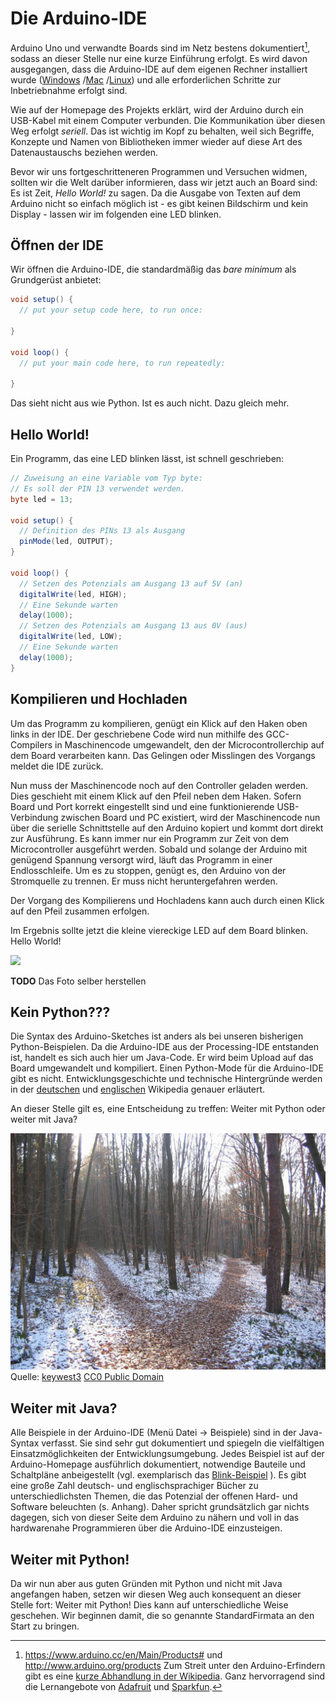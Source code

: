 # Die Arduino-IDE

Arduino Uno und verwandte Boards sind im Netz bestens dokumentiert[^1], sodass an dieser Stelle nur eine kurze Einführung erfolgt. Es wird davon ausgegangen, dass die Arduino-IDE auf dem eigenen Rechner installiert wurde ([Windows](https://www.arduino.cc/en/Guide/Windows#)
/[Mac](https://www.arduino.cc/en/Guide/MacOSX)
/[Linux](http://playground.arduino.cc/Learning/Linux)) und alle erforderlichen Schritte zur Inbetriebnahme erfolgt sind.

Wie auf der Homepage des Projekts erklärt, wird der Arduino durch ein USB-Kabel mit einem Computer verbunden. Die Kommunikation über diesen Weg erfolgt *seriell*. Das ist wichtig im Kopf zu behalten, weil sich Begriffe, Konzepte und Namen von Bibliotheken immer wieder auf diese Art des Datenaustauschs beziehen werden.

Bevor wir uns fortgeschritteneren Programmen und Versuchen widmen, sollten wir die Welt darüber informieren, dass wir jetzt auch an Board sind: Es ist Zeit, *Hello World!* zu sagen. Da die Ausgabe von Texten auf dem Arduino nicht so einfach möglich ist - es gibt keinen Bildschirm und kein Display - lassen wir im folgenden eine LED blinken.

## Öffnen der IDE

Wir öffnen die Arduino-IDE, die standardmäßig das *bare minimum* als Grundgerüst anbietet:

```java
void setup() {
  // put your setup code here, to run once:

}

void loop() {
  // put your main code here, to run repeatedly:

}
```

Das sieht nicht aus wie Python. Ist es auch nicht. Dazu gleich mehr. 

## Hello World!

Ein Programm, das eine LED blinken lässt, ist schnell geschrieben:

```java
// Zuweisung an eine Variable vom Typ byte:
// Es soll der PIN 13 verwendet werden.
byte led = 13;

void setup() {
  // Definition des PINs 13 als Ausgang
  pinMode(led, OUTPUT);
}

void loop() {
  // Setzen des Potenzials am Ausgang 13 auf 5V (an)
  digitalWrite(led, HIGH);  
  // Eine Sekunde warten
  delay(1000);         
  // Setzen des Potenzials am Ausgang 13 aus 0V (aus)
  digitalWrite(led, LOW);
  // Eine Sekunde warten    
  delay(1000);
}
```

## Kompilieren und Hochladen

Um das Programm zu kompilieren, genügt ein Klick auf den Haken oben links in der IDE. Der geschriebene Code wird nun mithilfe des GCC-Compilers in Maschinencode umgewandelt, den der Microcontrollerchip auf dem Board verarbeiten kann. Das Gelingen oder Misslingen des Vorgangs meldet die IDE zurück.

Nun muss der Maschinencode noch auf den Controller geladen werden. Dies geschieht mit einem Klick auf den Pfeil neben dem Haken. Sofern Board und Port korrekt eingestellt sind und eine funktionierende USB-Verbindung zwischen Board und PC existiert, wird der Maschinencode nun über die serielle Schnittstelle auf den Arduino kopiert und kommt dort direkt zur Ausführung. Es kann immer nur ein Programm zur Zeit von dem Microcontroller ausgeführt werden. Sobald und solange der Arduino mit genügend Spannung versorgt wird, läuft das Programm in einer Endlosschleife. Um es zu stoppen, genügt es, den Arduino von der Stromquelle zu trennen. Er muss nicht heruntergefahren werden.

Der Vorgang des Kompilierens und Hochladens kann auch durch einen Klick auf den Pfeil zusammen erfolgen.

Im Ergebnis sollte jetzt die kleine viereckige LED auf dem Board blinken. Hello World!

![
](http://www.wired.com/wp-content/uploads/blogs/geekdad/wp-content/uploads/2012/03/Arduino-LED-Overview.jpg)

**TODO** Das Foto selber herstellen

## Kein Python???

Die Syntax des Arduino-Sketches ist anders als bei unseren bisherigen Python-Beispielen. Da die Arduino-IDE aus der Processing-IDE entstanden ist, handelt es sich auch hier um Java-Code. Er wird beim Upload auf das Board umgewandelt und kompiliert. Einen Python-Mode für die Arduino-IDE gibt es nicht. Entwicklungsgeschichte und technische Hintergründe werden in der [deutschen](https://de.wikipedia.org/wiki/Arduino_%28Plattform%29)
und [englischen](https://en.wikipedia.org/wiki/Arduino) Wikipedia genauer erläutert.

An dieser Stelle gilt es, eine Entscheidung zu treffen: Weiter mit Python oder weiter mit Java?

![](../images/forest-path-238887_1280.jpg)
Quelle: [keywest3](https://pixabay.com/de/users/keywest3-122514/)
[CC0 Public Domain](https://creativecommons.org/publicdomain/zero/1.0/deed.de)

## Weiter mit Java?

Alle Beispiele in der Arduino-IDE (Menü Datei -> Beispiele) sind in der Java-Syntax verfasst. Sie sind sehr gut dokumentiert und spiegeln die vielfältigen Einsatzmöglichkeiten der Entwicklungsumgebung. Jedes Beispiel ist auf der Arduino-Homepage ausführlich dokumentiert, notwendige Bauteile und Schaltpläne anbeigestellt (vgl. exemplarisch das [Blink-Beispiel](https://www.arduino.cc/en/Tutorial/Blink)
). Es gibt eine große Zahl deutsch- und englischsprachiger Bücher zu unterschiedlichsten Themen, die das Potenzial der offenen Hard- und Software beleuchten (s. Anhang). Daher spricht grundsätzlich gar nichts dagegen, sich von dieser Seite dem Arduino zu nähern und voll in das hardwarenahe Programmieren über die Arduino-IDE einzusteigen.

## Weiter mit Python!

Da wir nun aber aus guten Gründen mit Python und nicht mit Java angefangen haben, setzen wir diesen Weg auch konsequent an dieser Stelle fort: Weiter mit Python! Dies kann auf unterschiedliche Weise geschehen. Wir beginnen damit, die so genannte StandardFirmata an den Start zu bringen.

[^1]: https://www.arduino.cc/en/Main/Products# und http://www.arduino.org/products Zum Streit unter den Arduino-Erfindern gibt es eine [kurze Abhandlung in der Wikipedia](https://de.wikipedia.org/wiki/Arduino_%28Plattform%29#Rechtsstreit_um_die_Marke_Arduino). Ganz hervorragend sind die Lernangebote von [Adafruit](https://learn.adafruit.com/category/learn-arduino) und [Sparkfun](https://learn.sparkfun.com/).
